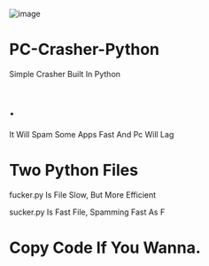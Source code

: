 ![image](https://user-images.githubusercontent.com/114742272/198587124-8c1db115-cb63-4a66-a5c4-00b20cfa2bbb.png)

# PC-Crasher-Python
Simple Crasher Built In Python

# .
It Will Spam Some Apps Fast And Pc Will Lag

# Two Python Files
fucker.py Is File Slow, But More Efficient

sucker.py Is Fast File, Spamming Fast As F

# Copy Code If You Wanna.

